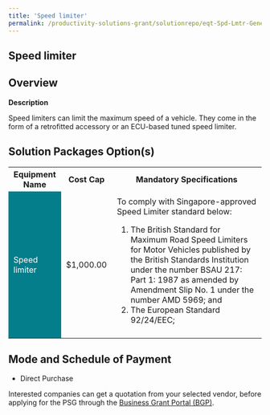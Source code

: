 ```yaml
---
title: 'Speed limiter'
permalink: /productivity-solutions-grant/solutionrepo/eqt-Spd-Lmtr-Generic
---
```


## Speed limiter

## Overview

**Description**

Speed limiters can limit the maximum speed of a vehicle. They come in the form of a retrofitted accessory or an ECU-based tuned speed limiter.

## Solution Packages Option(s)

<table>
<tr>
<th><b>Equipment Name</b></th>
<th><b>Cost Cap</b></th>
<th><b>Mandatory Specifications</b></th>
</tr>
<tr>
<td style='padding: 10px; background-color: #037E8A; color: #FFFFFF;'>Speed limiter</td>
<td style='padding: 10px;'>$1,000.00</td>
<td style='padding: 10px;'>To comply with Singapore-approved Speed Limiter standard below:
<ol>
<li>The British Standard for Maximum Road Speed Limiters for Motor Vehicles published by the British Standards Institution under the number BSAU 217: Part 1: 1987 as amended by Amendment Slip No. 1 under the number AMD 5969; and</li>
<li>The European Standard 92/24/EEC;</li>
</ol></td>
</tr>
</table>

## Mode and Schedule of Payment

 - Direct Purchase

Interested companies can get a quotation from your selected vendor, before applying for the PSG through the <a href='https://www.businessgrants.gov.sg/' target='_blank' rel='noopener'>Business Grant Portal (BGP)</a>.

<script src="/jquery/resize-tables.js"></script>
